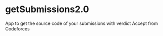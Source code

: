 # getSubmissions2.0
App to get the source code of your submissions with verdict Accept from Codeforces
